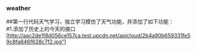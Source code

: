 ### weather
##第一行代码天气学习，独立学习模仿了天气功能，并添加了如下功能：<br/>
#1.添加了历史上的今天的接口<br/>
[http://aac2de1f8d056ce157ca.test.upcdn.net/apicloud/2b4a90b659331fe59c8fa846f628c7f2.jpg"]
